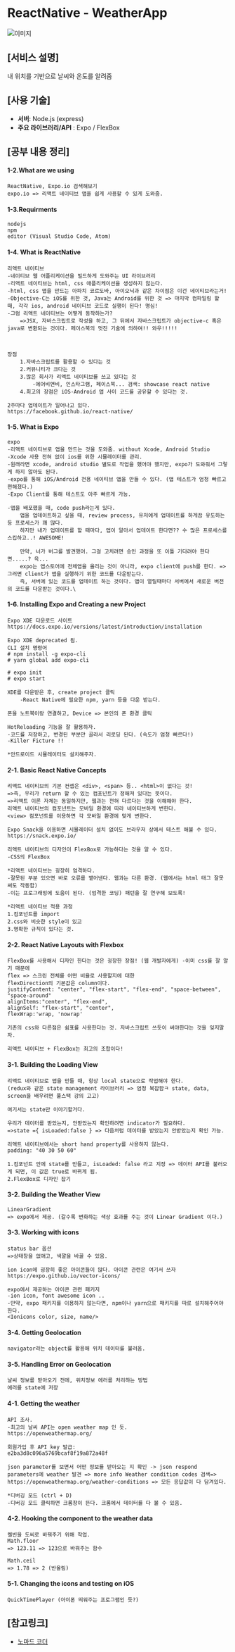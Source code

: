 ReactNative - WeatherApp
===
![이미지](readme_resources/activity.PNG)

## [서비스 설명]
내 위치를 기반으로 날씨와 온도를 알려줌

## [사용 기술]
- **서버**: Node.js (express)
- **주요 라이브러리/API**
 : Expo / FlexBox
 
## [공부 내용 정리]

#### 1-2.What are we using
    ReactNative, Expo.io 검색해보기
	expo.io => 리액트 네이티브 앱을 쉽게 사용할 수 있게 도와줌.
	
	
#### 1-3.Requirments

	nodejs
	npm
	editor (Visual Studio Code, Atom)
	
#### 1-4. What is ReactNative
	
	리액트 네이티브
	-네이티브 웹 어플리케이션을 빌드하게 도와주는 UI 라이브러리
	-리액트 네이티브는 html, css 애플리케이션을 생성하지 않는다. 
	-html, css 앱을 만드는 아파치 코르도바, 아이오닉과 같은 차이점은 이건 네이티브라는거!
	-Objective-C는 iOS를 위한 것, Java는 Android를 위한 것 => 마지막 컴파일링 할 때, 각각 ios, android 네이티브 코드로 실행이 된다! 명심!
	-그럼 리액트 네이티브는 어떻게 동작하는가?
		=>JSX, 자바스크립트로 작성을 하고, 그 뒤에서 자바스크립트가 objective-c 혹은 java로 변환되는 것이다. 페이스북의 멋진 기술에 의하여!! 와우!!!!!
		
		
		
	장점
		1.자바스크립트를 활용할 수 있다는 것
		2.커뮤니티가 크다는 것
		3.많은 회사가 리액트 네이티브를 쓰고 있다는 것
			-에어비앤비, 인스타그램, 페이스북... 검색: showcase react native
		4.최고의 장점은 iOS-Android 앱 사이 코드를 공유할 수 있다는 것.
		
	2주마다 업데이트가 일어나고 있다.
	https://facebook.github.io/react-native/


#### 1-5. What is Expo

	expo
	-리액트 네이티브로 앱을 만드는 것을 도와줌. without Xcode, Android Studio
	-Xcode 사용 전혀 없이 ios를 위한 시뮬레이터를 관리.
	-원래라면 xcode, android studio 별도로 작업을 했어야 했지만, expo가 도와줘서 그렇게 하지 않아도 된다.
	-expo를 통해 iOS/Android 전용 네이티브 앱을 만들 수 있다. (앱 테스트가 엄청 빠르고 편해졌다.)
	-Expo Client를 통해 테스트도 아주 빠르게 가능.
	
	-앱을 배포했을 때, code push라는게 있다.
		앱을 업데이트하고 싶을 때, review process, 유저에게 업데이트를 하게끔 유도하는 등 프로세스가 꽤 많다.
		하지만 내가 업데이트를 할 때마다, 앱이 알아서 업데이트 한다면?? 수 많은 프로세스를 스킵하고..! AWESOME!
		
		만약, 너가 버그를 발견했어. 그걸 고치려면 승인 과정을 또 이틀 기다려야 한다면.....? 윽...
		expo는 앱스토어에 전체앱을 올리는 것이 아니라, expo client에 push를 한다. =>그러면 client가 앱을 실행하기 위한 코드를 다운받는다. 
		즉, 서버에 있는 코드를 업데이트 하는 것이다. 앱이 열릴때마다 서버에서 새로운 버전의 코드를 다운받는 것이다.\
		
#### 1-6. Installing Expo and Creating a new Project

	Expo XDE 다운로드 사이트
	https://docs.expo.io/versions/latest/introduction/installation
	
	Expo XDE deprecated 됨.
	CLI 설치 명령어
	# npm install -g expo-cli
	# yarn global add expo-cli
	
	# expo init
	# expo start

	XDE를 다운받은 후, create project 클릭 
		-React Native에 필요한 npm, yarn 등을 다운 받는다.
		
	폰을 노트북이랑 연결하고, Device => 본인의 폰 환경 클릭
	
	HotReloading 기능을 잘 활용하자.
	-코드를 저장하고, 변경된 부분만 골라서 리로딩 된다. (속도가 엄청 빠르다!)
	-Killer Ficture !!
	
	*안드로이드 시뮬레이터도 설치해주자.
	
#### 2-1. Basic React Native Concepts
	
	리액트 네이티브의 기본 컨셉은 <div>, <span> 등.. <html>이 없다는 것!
	=>즉, 우리가 return 할 수 있는 컴포넌트가 정해져 있다는 뜻이다.
	=>리액트 이론 자체는 동일하지만, 웹과는 전혀 다르다는 것을 이해해야 한다.
	리액트 네이티브의 컴포넌트는 모바일 환경에 따라 네이티브하게 변한다.
	<view> 컴포넌트를 이용하면 각 모바일 환경에 맞게 변한다.
	
	Expo Snack을 이용하면 시뮬레이터 설치 없이도 브라우저 상에서 테스트 해볼 수 있다.
	https://snack.expo.io/
	
	리액트 네이티브의 디자인이 FlexBox로 가능하다는 것을 알 수 있다.
	-CSS의 FlexBox
	
	*리액트 네이티브는 굉장히 엄격하다.
	-잘못된 부분 있으면 바로 오류를 뱉어낸다. 웹과는 다른 환경. (웹에서는 html 태그 잘못 써도 작동함)
	-이는 프로그래밍에 도움이 된다. (엄격한 코딩) 패턴을 잘 연구해 보도록!
	
	*리액트 네이티브 적용 과정
	1.컴포넌트를 import
	2.css와 비슷한 style이 있고
	3.명확한 규칙이 있다는 것.
	
#### 2-2. React Native Layouts with Flexbox

	FlexBox를 사용해서 디자인 한다는 것은 굉장한 장점! (웹 개발자에게) -이미 css를 잘 알기 때문에
	flex => 스크린 전체를 어떤 비율로 사용할지에 대한
	flexDirection의 기본값은 column이다.
	justifyContent: "center", "flex-start", "flex-end", "space-between", "space-around"
	alignItems:"center", "flex-end", 
	alignSelf: "flex-start", "center",
	flexWrap:'wrap, 'nowrap'
	
	기존의 css와 다른점은 쉼표를 사용한다는 것. 자바스크립트 쓰듯이 써야한다는 것을 잊지말자.
	
	리액트 네이티브 + FlexBox는 최고의 조합이다!
	
#### 3-1. Building the Loading View

	리액트 네이티브로 앱을 만들 때, 항상 local state으로 작업해야 한다.
	(redux와 같은 state management 라이브러리 => 엄청 복잡함ㅋ state, data, screen을 배우려면 풀스택 강의 고고)
	
	여기서는 state만 이야기할거다.
	
	우리가 데이터를 받았는지, 안받았는지 확인하려면 indicator가 필요하다.
	=>state ={ isLoaded:false } => 다음처럼 데이터를 받았는지 안받았는지 확인 가능.
	
	리액트 네이티브에서는 short hand property를 사용하지 않는다. 
	padding: "40 30 50 60"
	
	1.컴포넌트 안에 state를 만들고, isLoaded: false 라고 지정 => 데이터 API를 불러오게 되면, 이 값은 true로 바뀌게 됨.
	2.FlexBox로 디자인 잡기
	
#### 3-2. Building the Weather View

	LinearGradient 
	=> expo에서 제공. (갈수록 변화하는 색상 효과를 주는 것이 Linear Gradient 이다.)

#### 3-3. Working with icons

	status bar 옵션
	=>상태창을 없애고, 색깔을 바꿀 수 있음.
	
	ion icon에 굉장히 좋은 아이콘들이 많다. 아이콘 관련은 여기서 쓰자
	https://expo.github.io/vector-icons/
	
	expo에서 제공하는 아이콘 관련 패키지
	-ion icon, font awesome icon ..
	-만약, expo 패키지를 이용하지 않는다면, npm이나 yarn으로 패키지를 따로 설치해주어야 한다.
	<Ionicons color, size, name/>
	
#### 3-4. Getting Geolocation

	navigator라는 object를 활용해 위치 데이터를 불러옴.

#### 3-5. Handling Error on Geolocation

	날씨 정보를 받아오기 전에, 위치정보 에러를 처리하는 방법
	에러를 state에 저장
	
#### 4-1. Getting the weather
	
	API 조사.
	-최고의 날씨 API는 open weather map 인 듯.
	https://openweathermap.org/
	
	회원가입 후 API key 발급:
	e2ba3d8c096a5769bcaf8f19a872a48f
	
	json parameter를 보면서 어떤 정보를 받아오는 지 확인 -> json respond parameters에 weather 발견 => more info Weather condition codes 검색=> https://openweathermap.org/weather-conditions => 모든 응답값이 다 담겨있다.
	
	*디버깅 모드 (ctrl + D)
	-디버깅 모드 클릭하면 크롬창이 뜬다. 크롬에서 데이터를 다 볼 수 있음.
	
	
#### 4-2. Hooking the component to the weather data

	켈빈을 도씨로 바꿔주기 위해 작업.
	Math.floor 
	=> 123.11 => 123으로 바꿔주는 함수
	
	Math.ceil
	=> 1.78 => 2 (반올림)

#### 5-1. Changing the icons and testing on iOS

	QuickTimePlayer (아이폰 띄워주는 프로그램인 듯?)



## [참고링크]
* [노마드 코더](https://academy.nomadcoders.co/courses)